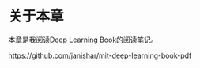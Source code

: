 # 关于本章

本章是我阅读[Deep Learning Book](http://www.deeplearningbook.org/front_matter.pdf)的阅读笔记。

https://github.com/janishar/mit-deep-learning-book-pdf

